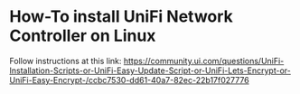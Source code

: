 # How-To install UniFi Network Controller on Linux

Follow instructions at this link:
https://community.ui.com/questions/UniFi-Installation-Scripts-or-UniFi-Easy-Update-Script-or-UniFi-Lets-Encrypt-or-UniFi-Easy-Encrypt-/ccbc7530-dd61-40a7-82ec-22b17f027776
